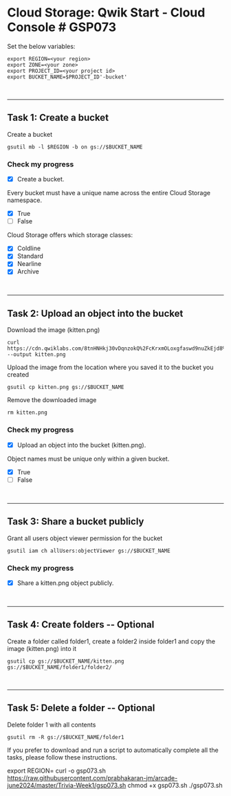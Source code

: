 # **Cloud Storage: Qwik Start - Cloud Console # GSP073**


Set the below variables:

    export REGION=<your region>
    export ZONE=<your zone>
    export PROJECT_ID=<your project id>
    export BUCKET_NAME=$PROJECT_ID'-bucket'

<br>

---

## **Task 1: Create a bucket**

Create a bucket

    gsutil mb -l $REGION -b on gs://$BUCKET_NAME

### **Check my progress**

- [x] Create a bucket.

Every bucket must have a unique name across the entire Cloud Storage namespace.
- [x] True
- [ ] False

Cloud Storage offers which storage classes:
- [x] Coldline
- [x] Standard
- [x] Nearline
- [x] Archive

<br>

---

## **Task 2: Upload an object into the bucket**
Download the image (kitten.png)
    
    curl https://cdn.qwiklabs.com/8tnHNHkj30vDqnzokQ%2FcKrxmOLoxgfaswd9nuZkEjd8%3D --output kitten.png

Upload the image from the location where you saved it to the bucket you created

    gsutil cp kitten.png gs://$BUCKET_NAME

Remove the downloaded image

    rm kitten.png

### **Check my progress**

- [x] Upload an object into the bucket (kitten.png).

Object names must be unique only within a given bucket.
- [x] True
- [ ] False

<br>

---

## **Task 3: Share a bucket publicly**
Grant all users object viewer permission for the bucket

    gsutil iam ch allUsers:objectViewer gs://$BUCKET_NAME



### **Check my progress**

- [x] Share a kitten.png object publicly.

<br>

---

## **Task 4: Create folders** -- Optional
Create a folder called folder1, create a folder2 inside folder1 and copy the image (kitten.png) into it

    gsutil cp gs://$BUCKET_NAME/kitten.png gs://$BUCKET_NAME/folder1/folder2/

<br>

---

## **Task 5: Delete a folder** -- Optional
Delete folder 1 with all contents

    gsutil rm -R gs://$BUCKET_NAME/folder1

If you prefer to download and run a script to automatically complete all the tasks, please follow these instructions.

export REGION=<region from lab instructions>
curl -o gsp073.sh https://raw.githubusercontent.com/prabhakaran-jm/arcade-june2024/master/Trivia-Week1/gsp073.sh
chmod +x gsp073.sh
./gsp073.sh